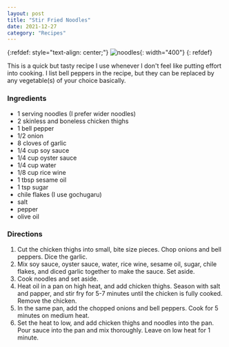 ```yaml
---
layout: post
title: "Stir Fried Noodles"
date: 2021-12-27
category: "Recipes"
---
```


{:refdef: style="text-align: center;"}
![noodles](https://ryanlu41.github.io/images/blog/IMG_0018.JPG){: width="400"}
{: refdef}

This is a quick but tasty recipe I use whenever I don't feel like putting effort into cooking. I list bell peppers in the recipe, but they can be replaced by any vegetable(s) of your choice basically.

### Ingredients

* 1 serving noodles (I prefer wider noodles)
* 2 skinless and boneless chicken thighs
* 1 bell pepper
* 1/2 onion
* 8 cloves of garlic
* 1/4 cup soy sauce
* 1/4 cup oyster sauce
* 1/4 cup water
* 1/8 cup rice wine
* 1 tbsp sesame oil
* 1 tsp sugar
* chile flakes (I use gochugaru)
* salt
* pepper
* olive oil

### Directions

1. Cut the chicken thighs into small, bite size pieces. Chop onions and bell peppers. Dice the garlic.
2. Mix soy sauce, oyster sauce, water, rice wine, sesame oil, sugar, chile flakes, and diced garlic together to make the sauce. Set aside.
3. Cook noodles and set aside.
4. Heat oil in a pan on high heat, and add chicken thighs. Season with salt and papper, and stir fry for 5-7 minutes until the chicken is fully cooked. Remove the chicken.
4. In the same pan, add the chopped onions and bell peppers. Cook for 5 minutes on medium heat.
5. Set the heat to low, and add chicken thighs and noodles into the pan. Pour sauce into the pan and mix thoroughly. Leave on low heat for 1 minute.